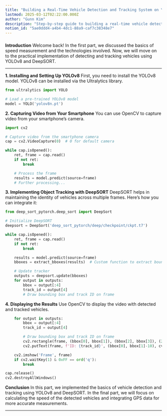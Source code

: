 ```yaml
---
title: "Building a Real-Time Vehicle Detection and Tracking System on Your Smartphone"
lastmod: 2025-03-12T02:22:00.000Z
author: "Gunn Kim"
description: "Step-by-step guide to building a real-time vehicle detection and tracking system on your smartphone using YOLOv8 and DeepSORT. Ideal for beginners and enthusiasts in computer vision."
notion_id: "5ae0ddd4-a4b4-4dc1-88a9-caf7c38348e7"
---
```


### 

**Introduction**
Welcome back! In the first part, we discussed the basics of speed measurement and the technologies involved. Now, we will move on to the practical implementation of detecting and tracking vehicles using YOLOv8 and DeepSORT.

---

**1. Installing and Setting Up YOLOv8**
First, you need to install the YOLOv8 model. YOLOv8 can be installed via the Ultralytics library.

```python
from ultralytics import YOLO

# Load a pre-trained YOLOv8 model
model = YOLO('yolov8n.pt')

```

**2. Capturing Video from Your Smartphone**
You can use OpenCV to capture video from your smartphone’s camera.

```python
import cv2

# Capture video from the smartphone camera
cap = cv2.VideoCapture(0)  # 0 for default camera

while cap.isOpened():
    ret, frame = cap.read()
    if not ret:
        break

    # Process the frame
    results = model.predict(source=frame)
    # Further processing...

```

**3. Implementing Object Tracking with DeepSORT**
DeepSORT helps in maintaining the identity of vehicles across multiple frames. Here’s how you can integrate it:

```python
from deep_sort_pytorch.deep_sort import DeepSort

# Initialize DeepSORT
deepsort = DeepSort('deep_sort_pytorch/deep/checkpoint/ckpt.t7')

while cap.isOpened():
    ret, frame = cap.read()
    if not ret:
        break

    results = model.predict(source=frame)
    bboxes = extract_bboxes(results)  # Custom function to extract bounding boxes

    # Update tracker
    outputs = deepsort.update(bboxes)
    for output in outputs:
        bbox = output[:4]
        track_id = output[4]
        # Draw bounding box and track ID on frame

```

**4. Displaying the Results**
Use OpenCV to display the video with detected and tracked vehicles.

```python
    for output in outputs:
        bbox = output[:4]
        track_id = output[4]

        # Draw bounding box and track ID on frame
        cv2.rectangle(frame, (bbox[0], bbox[1]), (bbox[2], bbox[3]), (255, 0, 0), 2)
        cv2.putText(frame, f'ID: {track_id}', (bbox[0], bbox[1]-10), cv2.FONT_HERSHEY_SIMPLEX, 0.5, (255, 0, 0), 2)

    cv2.imshow('Frame', frame)
    if cv2.waitKey(1) & 0xFF == ord('q'):
        break

cap.release()
cv2.destroyAllWindows()

```

**Conclusion**
In this part, we implemented the basics of vehicle detection and tracking using YOLOv8 and DeepSORT. In the final part, we will focus on calculating the speed of the detected vehicles and integrating GPS data for more accurate measurements.

---

